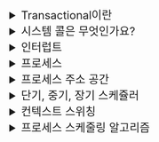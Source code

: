<details>
<summary style="font-size:20px">Transactional이란</summary>
<div markdown="1">
<br/>
<h3>🤔 Transactional은 무엇을 하나요?</h3>

- Transactional은 **하나의 논리적 작업 단위로 수행되는 일련의 작업**을 이야기합니다.
<br/>

<h3>🤔 Transactional 특성은 어떤 것이 있나요?</h3>

- Transactiona이 가져야 하는 특성에는 ACID이 있습니다.

✅ Atomicity: 원자성은 트랜잭션과 관련된 작업들이 부분적으로 실행되다가 중단되지 않는 것을 보장하는 능력이다. 예를 들어, 자금 이체는 성공할 수도 실패할 수도 있지만 보내는 쪽에서 돈을 빼 오는 작업만 성공하고 받는 쪽에 돈을 넣는 작업을 실패해서는 안된다. 원자성은 이와 같이 중간 단계까지 실행되고 실패하는 일이 없도록 하는 것이다.

✅ Consistency: 일관성은 트랜잭션이 실행을 성공적으로 완료하면 언제나 일관성 있는 데이터베이스 상태로 유지하는 것을 의미한다. 무결성 제약이 모든 계좌는 잔고가 있어야 한다면 이를 위반하는 트랜잭션은 중단된다.

✅ Isolation: 고립성은 트랜잭션을 수행 시 다른 트랜잭션의 연산 작업이 끼어들지 못하도록 보장하는 것을 의미한다. 이것은 트랜잭션 밖에 있는 어떤 연산도 중간 단계의 데이터를 볼 수 없음을 의미한다. 은행 관리자는 이체 작업을 하는 도중에 쿼리를 실행하더라도 특정 계좌간 이체하는 양 쪽을 볼 수 없다. 공식적으로 고립성은 트랜잭션 실행내역은 연속적이어야 함을 의미한다. 성능관련 이유로 인해 이 특성은 가장 유연성 있는 제약 조건이다. 자세한 내용은 관련 문서를 참조해야 한다.

✅ Durability: 지속성은 성공적으로 수행된 트랜잭션은 영원히 반영되어야 함을 의미한다. 시스템 문제, DB 일관성 체크 등을 하더라도 유지되어야 함을 의미한다. 전형적으로 모든 트랜잭션은 로그로 남고 시스템 장애 발생 전 상태로 되돌릴 수 있다. 트랜잭션은 로그에 모든 것이 저장된 후에만 commit 상태로 간주될 수 있다.

<h3>❓ Spring Project에서 @Transactional은 어떻게 동작하나요?</h3>

- @Transactional를 통해 DB와의 상호작용이 Transactional으로 묶일 수 있습니다.

1. 메서드가 호출되면 Spring은 Transactional을 시작합니다.
2. 메서드 내에서 수행되는 DB 작업은 Transactional 내에서 실행됩니다. 이러한 작업은 일련의 데이터 변경 작업이 포함될 수 있습니다.
3. 메서드가 성공적으로 완료되면, Spring은 Transaction을 Commit하여 DB의 변경 사항을 영구적으로 반영합니다.
4. 메서드 실행 도중 예외가 발생하면, Spring은 Transaction을 롤백하고 이전 상태로 DB를 되돌립니다. 이는 메서드 내에서 발생한 모든 변경 사항을 취소합니다.

<h3>❓ Transactional을 사용할 때, DataSource 이야기가 많이 나오는데 어떤 상관관계가 존재하나요?</h3>

- DataSource는 Spring에서 DB와의 연결을 관리하는 Interface입니다. Spring은 DataSource Interface를 사용하여 DB ConnectionPool을 구성하고, DB 연결을 관리하며, DB와의 상호작용을 처리합니다.

- DataSource는 DB 연결 설정 및 Transaction 관리 등을 제공합니다. @Transactional 어노테이션과 함께 사용될 때 데이터베이스 연결과 트랜잭션 관리를 담당하는 주요한 요소입니다.

</div>
</details>

<details>
<summary style="font-size:20px">시스템 콜은 무엇인가요?</summary>
<div markdown="1">
<br/>
<h2>🤔 시스템 콜이란?</h2>

<h3>📝 나의 대답</h3>

- 시스템 콜이란 프로세스가 시스템 자원을 사용하기 위해 운영체제에게 자원을 할당 받기 위해 사용되는 트리거입니다.

<h3>GPT의 대답</h3>

- 시스템 콜은 운영체제의 기능과 자원을 사용하기 위해 프로세스가 운영체제에게 요청하는 인터페이스 또는 메커니즘입니다.

<br/>
<h2>🤔 우리가 사용하는 시스템 콜의 예시를 들어주세요</h2>

<h3>📝 나의 대답</h3>

- 예를 들어 프로세스에서 연산이 필요한 필요한 작업을 수행할 때 프로세스는 CPU를 통해 연산을 수행해야하는데 이 때 연산이 필요한 프로세스는 운영체제에게 시스템 콜을 요청합니다.

<h3>GPT의 대답</h3>

- 시스템 콜은 다양한 작업을 포함하며, 예들 들어 파일 입출력, 네트워크 통신, 메모리 관리 등을 포함하고 있습니다.

<br/>
<h2>🤔 시스템 콜이 운영체제에서 어떤 과정으로 실행되는지 설명해 주세요</h2>

<h3>📝 나의 대답</h3>

- 프로세스가 원한다고 해서 즉시 운영체제에게 시스템 콜을 발생해 요청할 수 없습니다. 운영체제의 스케쥴링에 따라 자원을 할당 받을 수 있으며 준비 - 대기 - 실행 상태를 순회하며 컴퓨터 자원을 할당 받습니다.

<h3>GPT의 대답</h3>

- 시스템 콜이 운영체제에서 실행되는 과정은 다음과 같습니다:

1. 프로세스가 시스템 콜을 호출합니다. 이는 프로세스가 운영체제의 특정 기능 또는 자원에 접근하기 위해 필요한 요청입니다.
2. 운영체제는 시스템 콜을 감지하고, 해당 요청을 처리하기 위해 해당 기능 또는 자원에 대한 작업을 시작합니다.
3. 운영체제는 프로세스의 상태를 변경하여 시스템 콜을 처리합니다. 이는 대부분의 경우 프로세스를 사용 가능한 대기 상태로 변경합니다.
4. 운영체제는 필요한 작업을 수행하고, 요청된 자원 또는 기능을 프로세스에 할당합니다. 이를 위해 운영체제는 자원을 관리하고, 프로세스 간의 우선 순위 및 스케줄링 정책을 고려합니다.
5. 운영체제가 요청된 작업을 완료하면, 프로세스는 다시 실행 가능한 상태로 전환되어 해당 작업을 계속합니다.
6. 프로세스는 할당된 자원을 사용하여 원하는 작업을 수행하고, 시스템 콜을 호출한 이후에는 보통 이전 상태로 돌아갑니다.


<br/>
<h2>🤔 시스템 콜의 유형에 대해 설명해 주세요.</h2>

<h3>📝 나의 대답</h3>

- 시스템 콜의 유형은 자원을 할당 받았을 때와 할당 받지 못했을 때로 나뉩니다.(표현하는 단어가 생각나지 않습니다.) ❌ 완벽히 틀렸습니다. ❌

<h3>GPT의 대답</h3>

- 프로세스 제어, 파일 조작, 장치 관리, 파일 시스템, 네트워킹, 메모리 관리, 보안 시스템 콜이 존재합니다.

<br/>
<h2>🤔 운영체제의 Dual Mode 에 대해 설명해 주세요.</h2>

<h3>📝 나의 대답</h3>

- 시스템 콜의 유형은 자원을 할당 받았을 때와 할당 받지 못했을 때로 나뉩니다.(표현하는 단어가 생각나지 않습니다.) ❌ 완벽히 틀렸습니다. ❌

<h3>GPT의 대답</h3>

- 운영체제의 Dual Mode는 컴퓨터 시스템에서 사용자 모드와 커널 모드라는 두 가지 모드를 지원하는 기능을 말합니다.

- 사용자 모드는 응용 프로그램이 실행되는 모드로, 일반적인 프로세시의 동작 범위를 의미합니다. 사용자 모드에서는 제한된 자원에 접근하고, 일부 민감한 명령어나 하드웨어에 직접적인 접근이 제한됩니다.

- 반면, 커널 모드는 운영체제의 핵심 부분인 커널이 동작하는 모드로, 시스템의 모든 자원과 기능에 접근할 수 있습니다. 커널 모드에서는 시스템 콜과 같은 특권 명령어를 실행하거나 하드웨어를 직접적으로 제어할 수 있습니다.

🍎 Dual Mode 사용 이유

- **Dual Mode의 주요 목적은 운영체제가 시스템 자원을 보호하고, 응용 프로그램이 실수나 악의적인 동작으로 시스템을 손상시키지 못하도록 제한하는 것입니다.** 응용 프로그램은 사용자 모드에서 실행되며, 시스템 자원에 접근하기 위해 시스템 콜을 호출하여 커널 모드로 전환됩니다. 

<br/>
<h2>🤔 서로 다른 시스템 콜을 어떻게 구분할 수 있을까요?</h2>

<h3>📝 나의 대답</h3>

- PID를 통해 구분할 수 있습니다.

<h3>GPT의 대답</h3>

- PID는 프로세스를 식별하는 데 사용되는 고유한 식별자이며, 시스템 콜은 프로세스가 운영체제에 요청하는 인터페이스입니다.

- 시스템 콜을 구분하는 주요 방법은 시스템 콜의 번호나 식별자를 사용하는 것입니다.

</div>
</details>

<details>
<summary style="font-size:20px">인터럽트</summary>
<div markdown="1">
<br/>
<h2>🤔 인터럽트가 무엇인지 설명해 주세요.</h2>

<h3>📝 나의 대답</h3>

- 인터럽트란 프로세스 진행 시 운영체제에게 자원을 요청하는 트리거입니다.

<h3>GPT의 대답</h3>

- 인터럽트는 컴퓨터 시스템에서 발생하는 이벤트나 예외 상황으로, 프로세스의 정상적인 실행 흐름을 중단하고 운영체제에게 어떤 처리를 요청하는 신호입니다.

<br/>
<h2>🤔 인터럽트는 어떻게 처리하나요</h2>

<h3>📝 나의 대답</h3>

- 인터럽트는 서브 루틴을 사용해 처리합니다. 서브 루틴은 Stack의 구조를 띄고 있으며 LIFO으로 요청이 처리됩니다.

<h3>GPT의 대답</h3>

- 인터럽트 처리는 인터럽트 서비스 루틴(ISR)을 호출하여 해당 인터럽트에 대한 처리를 수행하고, 상태를 저장하고 복원하여 중단된 프로세스의 실행을 재개하는 과정으로 이루어진다는 것입니다.

<br/>
<h2>🤔 Polling 방식에 대해 설명해 주세요.</h2>

<h3>📝 나의 대답</h3>

- Polling 방식은 인터럽트에 대한 처리가 끝났는지 지속적으로 확인하는 방식입니다. ❌ 완벽히 틀렸습니다. ❌

<h3>GPT의 대답</h3>

- Polling 방식은 **CPU가 주기적으로 특정 장치나 상태를 확인**하며 인터럽트나 이벤트 발생 여부를 체크하는 방식으로, 인터럽트가 발생하면 해당 인터럽트를 처리하는 과정을 수행한다는 것입니다.

<br/>
<h2>🤔 HW / SW 인터럽트에 대해 설명해 주세요.</h2>

<h3>📝 나의 대답</h3>

- 모르겠습니다.

<h3>GPT의 대답</h3>

- HW 인터럽트 : 하드웨어 인터럽트는 주로 하드웨어 장치에서 발생하는 이벤트에 의해 발생합니다. 이벤트는 입출력(I/O) 장치의 데이터 전송 완료, 타이머 경과, 외부 신호 등 다양한 형태일 수 있습니다. 하드웨어 인터럽트는 컴퓨터 시스템의 하드웨어 제어러에 의해 처리됩니다.

- SW 인터럽트 : 소프트웨어 인터럽트는 소프트웨어 실행 중에 발생하는 이벤트에 의해 발생합니다. 주로 운영체제나 프로세스가 직접 발생시키는 인터럽트입니다. 소프트웨어 인터럽트는 프로세스의 특정 상황이나 요청에 의해 발생할 수 있습니다. 

</div>
</details>

<details>
<summary style="font-size:20px">프로세스</summary>
<div markdown="1">
<br/>
<h2>🤔 프로세스란 무엇인가요</h2>

<h3>📝 나의 대답</h3>

- 프로세스란 하나의 동작하는 프로그램입니다.

<h3>GPT의 대답</h3>

- 프로세스는 컴퓨터에서 실행중인 프로그램입니다. 프로세스는 OS에 의해 관리되며 프로그램의 인스턴스로서 메모리와 CPU 등의 시스템 리소스를 할당받아 실행됩니다.

- 각 프로세스는 독립적으로 실행됩니다.


<br/>
<h2>🤔 프로그램과 프로세스, 스레드의 차이에 대해 설명해 주세요.
</h2>

<h3>📝 나의 대답</h3>

- 프로세스는 컴퓨터에서 실행중인 프로그램을 의미하며 스레드는 그 안에 존재해 작업을 처리하는 역할을 수행합니다. 하나의 프로세스 내에서 여러 개의 스레드가 존재할 수 있습니다.

<h3>GPT의 대답</h3>

- 프로세스에 대한 설명은 맞습니다. 스레드는 프로세스 안에 존재하며, **프로세스의 자원을 공유**하면서 작업을 처리하는 작은 실행 단위입니다. 

- 프로세스는 최소한 하나의 스레드를 가지고 있어야 하지만, 여러 개의 스레드를 가질 수도 있습니다. 스레드는 프로세스 내에서 병렬적으로 동작하며, 서로 다른 스레드는 프로세스의 자원을 공유하면서 작업을 수행할 수 있습니다.

<br/>
<h2>🤔 스레드는 PCB를 갖고 있을까요?</h2>

<h3>📝 나의 대답</h3>

- 아니요. 스레드는 PCB를 갖고 있지 않습니다. PCB는 실행중인 프로세스에게 할당되는 고유한 값이고 스레드는 PCB ID와 같은 정보를 알고 있습니다.

<h3>GPT의 대답</h3>

- "스레드는 PCB(Process Control Block)를 직접 갖고 있는 것은 아닙니다. PCB는 실행 중인 프로세스에게 할당되는 고유한 값으로, 프로세스의 상태, 우선순위, 자원 할당 정보 등을 포함합니다. 
  
- 스레드는 프로세스 내에서 실행되는 작은 실행 단위로, 여러 개의 스레드는 하나의 프로세스의 자원을 공유하면서 병렬적으로 동작합니다. 각 스레드는 프로세스의 PCB ID와 같은 정보를 알고 있어 해당 프로세스의 자원에 접근하고 조작할 수 있습니다."

<br/>
<h2>🤔 리눅스에서, 프로세스와 스레드는 각각 어떻게 생성될까요?</h2>

<h3>📝 나의 대답</h3>

- 리눅스 환경에서 프로세스는 Root 프로세스에서 자식 프로세스의 형식으로 생성되며 스레드는 생성된 프로세스에 기본값으로 스레드가 할당됩니다.

<h3>GPT의 대답</h3>

- 리눅스에서 프로세스는 **'fork()' 시스템 콜**을 통해 생성됩니다. 이 'fork()' 함수는 호출한 프로세스의 **복사**본인 자식 프로세스를 만들며, 이 둘은 독립된 메모리 공간을 갖게 됩니다. 이후 **'exec()' 시스템 콜**을 사용하여 자식 프로세스의 **메모리에 새로운 프로그램을 로드**할 수 있습니다.

- 스레드의 생성은 'pthread_create()' 함수를 통해 이루어집니다. 이 함수를 호출하면 호출한 프로세스 내에서 새로운 스레드가 생성됩니다.

<br/>
<h2>🤔 자식 프로세스가 상태를 알리지 않고 죽거나, 부모 프로세스가 먼저 죽게 되면 어떻게 처리하나요?</h2>

<h3>📝 나의 대답</h3>

- ❗️ 모르겠습니다.

<h3>GPT의 대답</h3>

✅ 자식 프로세스가 상태를 알리지 않고 종료될 경우

- 이 경우 자식 프로세스는 'Zombie 프로세스'가 됩니다. 이는 프로세스가 종료되었지만 부모 프로세스가 그 상태 정보를 아직 회수하지 않은 상태를 말합니다. 이 정보를 회수하지 않으면 프로세스 테이블에 불필요한 정보가 계속 남아 있어, 자원 낭비를 초래할 수 있습니다. 이를 해결하기 위해 부모 프로세스는 'wait()' 또는 'waitpid()' 함수를 호출하여 자식 프로세스의 상태 정보를 회수합니다.

✅ 부모 프로세스가 먼저 종료될 경우

- 이 경우 자식 프로세스는 'Orphan 프로세스'가 됩니다. 부모 프로세스가 종료되면 그의 자식 프로세스들은 init 프로세스(프로세스 ID가 1인 프로세스)가 자동으로 채택하여 그 부모로 만듭니다. init 프로세스는 주기적으로 'wait()'를 호출하여 종료된 자식 프로세스의 상태 정보를 회수하므로, Orphan 프로세스가 Zombie 프로세스가 되는 것을 방지합니다.

<br/>
<h2>🤔 리눅스에서, 데몬프로세스에 대해 설명해 주세요.</h2>

<h3>📝 나의 대답</h3>

- 데몬 프로세스란 백그라운드에서 실행되는 프로세스를 의미하며 운영체제가 구동될 수 있게 도와주는 역할을 수행합니다.

<h3>GPT의 대답</h3>

- 데몬 프로세스는 사용자와의 상호작용 없이 백그라운드에서 실행되는 프로세스로, 주로 시스템 작업이나 서비스를 관리하며 일반적으로 시스템 부팅 시에 시작되어 시스템이 종료될 때까지 계속 실행됩니다.
  
- 예를 들어, 웹 서버, FTP 서버, 데이터베이스 서버 등의 서비스는 모두 데몬 프로세스로서 동작하며, 이들은 사용자의 요청에 응답하고 필요한 작업을 수행합니다.

</div>
</details>

<details>
<summary style="font-size:20px">프로세스 주소 공간</summary>
<div markdown="1">
<br/>
<h2>🤔 프로세스 주소공간에 대해 설명해 주세요.</h2>

<h3>📝 나의 대답</h3>

- 프로세스 주소 공간엔 5가지 영역이 존재합니다. 코드, 데이터, 힙, 스텍, 메모리 영역이 존재합니다. 코드 영역은 실행할 프로그램의 코드를 저장. 데이터 영역은 전역 변수와 정적 변수를 저장, 힙 영역은 인스턴스를 할당 해제하는 메모리 공간, 스택 영역은 프로그램이 자동으로 사용하는 메모리 영역입니다.

<h3>GPT의 대답</h3>

- 코드(Code) 영역: 프로세스가 실행할 코드, 즉 컴파일된 프로그램의 기계어를 저장합니다. 이 영역은 읽기 전용이므로 프로세스가 자신의 코드를 수정하는 것을 막습니다.

- 데이터(Data) 영역: 전역 변수와 정적 변수가 저장되는 영역입니다. 프로그램 시작 시 할당되며 프로그램 종료 시 소멸합니다.

- 힙(Heap) 영역: 동적 메모리 할당이 이루어지는 영역으로, 개발자에 의해 메모리 할당과 해제가 이루어집니다. 메모리 요구량이 커질수록 힙 영역은 코드 영역의 방향으로 확장됩니다.

- 스택(Stack) 영역: 지역 변수, 함수 매개변수, 반환 주소 등이 저장되는 영역입니다. 함수의 호출과 함께 할당되며, 함수의 호출이 완료되면 소멸됩니다. 메모리 요구량이 커질수록 스택 영역은 데이터 영역의 방향으로 확장됩니다.

<br/>
<h2>🤔 초기화 하지 않은 변수들은 어디에 저장될까요?</h2>

<h3>📝 나의 대답</h3>

- 초기화 하지 않은 변수들은 코드 영역에 저장됩니다. ❌ 틀렸습니다.

<h3>GPT의 대답</h3>

- 초기화 하지 않은 변수들은 데이터 영역에 존재합니다.

- 데이터 영역은 전역 변수가 존재하는 영역이지만 그 안에 초기화된 전역 변수가 위치하는 공간과 초기화 되지 않은 전역변수가 위치하는 공간이 따로 존재합니다.이를 BSS(Block Started By Symbol)영역 이라고 부릅니다.

<h3>❓ 초기화된 전역 변수와 초기화 되지 않은 전역 변수는 어떤 다른점이 있나요?</h3>

- 메모리를 효율적으로 사용할 수 있게 됩니다. 초기화되지 않은 변수의 값은 실행 도중 채워질 것이므로 변수의 값을 따로 기억할 필요가 없기 때문에 메모리 공간을 절약할 수 있습니다.

<br/>
<h2>🤔 일반적인 주소공간 그림처럼, Stack과 Heap의 크기는 매우 크다고 할 수 있을까요? 그렇지 않다면, 그 크기는 언제 결정될까요?</h2>

<h3>📝 나의 대답</h3>

- 프로세스 실행 시 기본적으로 필요한 인스턴스 공간을 제외하고 런타임 시 크기가 결정됩니다.

<h3>GPT의 대답</h3>

- 스택과 힙의 크기는 프로세스가 실행되는 동안 동적으로 변경됩니다.

<br/>
<h2>🤔 Stack과 Heap 공간에 대해, 접근 속도가 더 빠른 공간은 어디일까요?</h2>

<h3>📝 나의 대답</h3>

- 답은 Stack입니다. Stack에선 지역 변수, 함수 매개변수, 반환 주소 등을 저장해 사용하고 이를 바탕으로 Heap 공간의 인스턴스들을 사용하기 때문에 접근 속도는 Heap 보다 Stack이 더 빠릅니다. ❌ 틀린 답변입니다. ❌

<h3>GPT의 대답</h3>

- Stack 메모리는 구조상 연속적으로 구조가 고정되어 있어, 메모리 접근 속도가 힙에 비해 빠릅니다.

<br/>
<h2>🤔 프로세스 주소 공간을 분할하는 이유는 무엇인가요</h2>

<h3>📝 나의 대답</h3>

- 공간을 분리하는 이유는 각 영역의 책임과 역할이 다르기 때문입니다. 어떤 영역에서는 프로그램 실행 시 크기를 예측할 수 있는 정적 영역을 관리하고 어떤 영역에서는 동적으로 영역을 확보해 사용합니다.

- 이를 한 곳의 영역에서 관리한다면 복잡성이 늘어날 것이기 때문에 공간을 분리하는 것입니다.

<h3>GPT의 대답</h3>

- 프로세스 주소 공간을 분할하는 이유는 각 영역의 책임과 역할이 다르기 때문이며, 이는 프로그램의 복잡성을 줄여주고, 프로그램의 안정성을 높여줍니다. 또한, 각 영역은 다른 권한을 갖고 있기 때문에 **메모리 보호**를 위해서도 주소 공간을 분할합니다.

<br/>
<h2>🤔 스레드의 주소공간은 어떻게 구성되어 있을까요?</h2>

<h3>📝 나의 대답</h3>

- 스레드는 동적으로 생성되어 사용되며 프로세스의 힙, 데이터, 코드 영역을 공유해 사용합니다. 스택 영역은 독립적으로 사용합니다.

<h3>GPT의 대답</h3>

- 스레드는 동일한 프로세스 내에서 실행되며, 따라서 코드, 데이터, 힙 영역을 공유합니다. 그러나 각 스레드는 자신만의 스택 영역을 가지고 있어, 함수 호출과 반환, 지역 변수 등 스레드 별로 다른 정보를 관리할 수 있습니다.
 
- 이는 **스레드의 독립적인 실행 흐름을 보장**하는 데 중요한 역할을 합니다. 
</div>
</details>

<details>
<summary style="font-size:20px">단기, 중기, 장기 스케쥴러</summary>
<div markdown="1">
<br/>
<h2>🤔 단기, 중기, 장기 스케쥴러에 대해 설명해 주세요.</h2>

<h3>📝 나의 대답</h3>

- 모르겠습니다.

<h3>GPT의 대답</h3>

✅ 장기 스케줄러 :  하드 디스크에 저장된 프로세스들 중 어떤 것을 메인 메모리에 적재할지 결정합니다. 이 스케줄러의 주된 목적은 적절한 프로세스의 조합을 통해 메모리의 효율적인 사용을 달성하는 것입니다.

✅ 중기 스케줄러 : 실행 중인 프로세스를 잠시 중지하고 하드 디스크에 다시 저장하는 스왑 인/아웃(Swapping in/out) 과정을 담당합니다.

✅ 단기 스케줄러 :  메모리에 있는 프로세스 중 어떤 것을 CPU에 할당할지를 결정합니다. 즉, 어떤 프로세스가 다음에 실행될지를 결정합니다.

<br/>
<h2>🤔 현대 OS에는 단기, 중기, 장기 스케쥴러를 모두 사용하고 있나요?</h2>

<h3>📝 나의 대답</h3>

- 네 현대 OS에는 단기, 중기, 장기 스케줄러를 사용하며 성능을 더욱 끌어 올리기 위해 캐시 메모리를 적용해 사용합니다.

<h3>GPT의 대답</h3>

- 현대의 운영 체제 대부분은 장기 스케줄러와 단기 스케줄러를 사용합니다. 이는 각각 어떤 프로세스를 메모리에 적재할지, 그리고 어떤 프로세스를 CPU에 할당할지를 결정합니다. 
  
- 중기 스케줄러는 오래된 시스템에서 스왑 작업을 관리하는 데 사용되었지만, 현대의 운영 체제에서는 대체로 사용되지 않습니다. 

<br/>
<h2>🤔 preemptive/non-preemptive 에서 존재할 수 없는 상태가 있을까요?</h2>

<h3>📝 나의 대답</h3>

- 모르겠습니다.

<h3>GPT의 대답</h3>

- 스케줄링에 있어서 preemptive와 non-preemptive는 **운영체제가 CPU를 어떻게 관리하는지**에 대한 전략을 의미합니다.

✅ Preemptive 스케줄링은 운영 체제가 현재 실행 중인 프로세스를 중지하고 다른 프로세스를 실행할 수 있는 권한을 가지고 있는 상황을 말합니다.

✅ Non-preemptive 스케줄링은 현재 실행 중인 프로세스가 자발적으로 CPU를 반환할 때만 다른 프로세스가 실행될 수 있는 상황을 말합니다.

<br/>
<h2>🤔 Memory가 부족할 경우, Process는 어떠한 상태로 변화할까요?
</h2>

<h3>📝 나의 대답</h3>

- 메모리가 부족할 경우, 만약 사용 가능한 메모리 범위를 넘어섰을 때, 프로세스는 Overflow Error를 반환하며 운영체제에 의해 강제 종료됩니다. 프로세스가 강제종료 되지 않게 내부적으로 메모리 Clean 과정이 강제로 이뤄질 수도 있습니다. 자바에서는 GC를 통해 관리됩니다.

<h3>GPT의 대답</h3>

- 메모리가 부족할 경우, 프로세스는 운영 체제에 의해 '대기' 상태로 전환될 수 있습니다. 이는 메모리가 다시 사용 가능해질 때까지 프로세스가 실행되지 않음을 의미합니다. 이런 상황은 주로 운영 체제의 스왑 메커니즘이 작동할 때 발생합니다. 

- 또한, 만약 사용 가능한 메모리 범위를 넘어서는 동작이 시도될 경우, 프로세스는 오류를 반환하며 강제로 종료될 수 있습니다. 이외에도, 일부 프로그래밍 언어나 환경에서는 메모리 관리를 위한 별도의 메커니즘을 제공하기도 합니다. 예를 들어, 자바에서는 가비지 컬렉터(GC)를 통해 사용되지 않는 메모리를 정리합니다

<br/>
</div>
</details>

<details>
<summary style="font-size:20px">컨텍스트 스위칭</summary>
<div markdown="1">
<h2>🤔 컨텍스트 스위칭 시에는 어떤 일들이 일어나나요?</h2>

<h3>📝 나의 대답</h3>

- 컨텍스트 스위칭이 일어나면 기존에 존재하는 프로세스의 기록을 해당 프로세스의 PCB에 업데이트를 진행하고 다음 실행될 프로세스가 OS에게 시스템 콜이 발생시켜 시스템 자원을 사용할 수 있게 됩니다.

<h3>GPT의 대답</h3>

- 컨텍스트 스위칭이 일어나면, 운영 체제는 현재 실행 중인 프로세스의 상태를 PCB에 저장합니다. 그런 다음, 새롭게 실행될 프로세스의 PCB 정보를 불러와 CPU 레지스터 및 프로그램 카운터를 업데이트합니다. 이 과정은 새로운 프로세스가 이전에 중단된 지점부터 실행을 계속할 수 있게 해줍니다.
  
- 또한, 필요에 따라 메모리 관리 정보도 업데이트 될 수 있습니다. 이러한 과정을 통해 운영 체제는 다수의 프로세스나 스레드가 동시에 실행되는 것처럼 보이게 할 수 있습니다.

<br/>
<h2>🤔 프로세스와 쓰레드는 컨텍스트 스위칭이 발생했을 때 어떤 차이가 있을까요?</h2>

<h3>📝 나의 대답</h3>

- 차이점을 이야기 하기 전에 공통점을 먼저 말하자면 문맥을 교환한다는 것과 교환 시 오버헤드가 발생한 다는 것입니다. 차이점은 스레드 스위칭은 프로세스 내부에서 발생한다는 것입니다.

<h3>GPT의 대답</h3>

- 프로세스 컨텍스트 스위칭과 스레드 컨텍스트 스위칭 사이의 주요 차이점은 **저장하고 복구해야 하는 컨텍스트의 양과 복잡도**에 있습니다.

- 프로세스 컨텍스트 스위칭에서는 프로세스의 전체 상태, 즉 모든 레지스터 값, 메모리 맵, 열린 파일 디스크립터 등을 저장하고 복구해야 합니다. 
  
- 그러나 스레드 컨텍스트 스위칭에서는 스레드가 속한 프로세스의 코드, 데이터, 힙 등을 공유하기 때문에, 보통 스택 포인터와 프로그램 카운터, 레지스터 값 등만 저장하고 복구하면 됩니다.

<br/>
<h2>🤔 컨텍스트 스위칭이 발생할 때, 기존의 프로세스 정보는 커널스택에 어떠한 형식으로 저장되나요?</h2>

<h3>📝 나의 대답</h3>

- 커널 스택에 PCB 주소 값을 갖는 형태로 저장됩니다.

<h3>GPT의 대답</h3>

- 컨텍스트 스위칭이 발생할 때, 현재 실행 중인 프로세스의 상태는 그 프로세스의 프로세스 제어 블록(PCB)에 저장됩니다. PCB는 프로세스의 중요한 정보를 포함하고 있습니다. 예를 들어 프로세스 상태, 프로그램 카운터, CPU 레지스터 값, 스케줄링 및 메모리 정보 등이 여기에 포함됩니다.


- 이 PCB는 커널 메모리 공간에 저장되며, 컨텍스트 스위칭이 발생할 때 이 정보를 사용하여 이전의 프로세스 상태를 복원합니다.

<br/>
<h2>🤔 컨텍스트 스위칭은 언제 일어날까요?</h2>

<h3>📝 나의 대답</h3>

- 컨텍스트 스위칭은 기존에 컴퓨터 리소스를 점유하고 있는 프로세스를 교체할 때 발생합니다. ❌ 틀린 답변입니다.

<h3>GPT의 대답</h3>

- 프로세스가 I/O 작업을 요청하면 해당 작업이 완료될 때까지 프로세스는 CPU에서 제거되고 다른 프로세스가 CPU를 사용하게 됩니다.

- 운영체제의 스케줄러가 특정 프로세스의 CPU 사용 시간을 할당한 시간을 모두 사용했을 때 발생합니다.

- 또한, 프로세스가 종료되거나, 자식 프로세스를 생성하거나, 시그널이나 인터럽트가 발생할 경우에도 컨텍스트 스위칭이 발생합니다.
</div>
</details>

<details>
<summary style="font-size:20px">프로세스 스케줄링 알고리즘</summary>
<div markdown="1">
<br/>
<h2>🤔 프로세스 스케줄링 알고리즘엔 어떤 것이 있나요?</h2>

<h3>📝 나의 대답</h3>

- 프로세스 스케줄링은 다양한 알고리즘이 존재합니다. SJF, LJF, RR 알고리즘 기법이 존재하며 지향하는 목표는 효율적인 작업 처리입니다. 알고리즘을 분류화할 때 선점형 스케줄링과 비선점 스케줄링으로 나눌 수 있습니다.

- 선점형 스케줄링은 선점하고 있는 프로세스의 사용을 중단하고 다른 프로세스가 CPU를 사용할 수 있는 스케줄링이고 비선점형 스케줄링은 하나의 프로세스의 CPU bound 작업이 끝날 때까지 자원을 점유하는 스케줄링 기법입니다.

<h3>GPT의 대답</h3>

- 선점형 스케줄링은 우선순위가 더 높은 프로세스가 실행되어야 할 때 현재 실행 중인 프로세스를 중지하고 CPU를 빼앗는 방식입니다.

- 반면 비선점형 스케줄링은 현재 프로세스가 완료될 때까지 CPU를 점유하게 됩니다. 이렇게 다양한 스케줄링 알고리즘들은 상황에 따라 적절하게 사용되어 시스템의 성능과 효율성을 높입니다.

<br/>
<h2>🤔 RR을 사용할 때, Time Slice에 따른 trade-off를 설명해 주세요?</h2>

<h3>📝 나의 대답</h3>

- RR(Round Robin) 알고리즘을 사용하면 시분할을 통해 CPU 사용을 관리합니다. RR 사용 시 시분할 시간에 따라 문제가 발생할 수 있습니다.

- 먼저, 시분할 시간이 짧다면 작업을 수행하는 시간보다 프로세스를 교체하는 오버헤드 비용이 커져 성능이 좋지 않을 수 있습니다.

- 다음으로 시분할 시간이 길다면 비선점형 스케줄링인 First Job First와 같은 상황이 발생합니다. 이는 선점형 스케줄링을 사용해 얻을 수 있는 장점을 사용하지 못합니다.

<h3>GPT의 대답</h3>

- RR(Round Robin) 알고리즘을 사용하면 시분할을 통해 CPU 사용을 관리합니다. 하지만 이 때 시간 할당량(time slice) 크기에 따라 여러 trade-offs가 발생할 수 있습니다.

- 시간 할당량이 너무 작다면, 실제 작업 수행 시간보다 프로세스 교체(Context Switching)로 인한 오버헤드가 높아질 수 있습니다. 이는 프로세스를 너무 자주 전환하게 되어, 전환 시 발생하는 비용이 시스템의 전반적인 성능을 저하시키게 됩니다.

- 반대로 시간 할당량이 너무 크다면, 일부 프로세스가 과도하게 오래 기다리게 될 수 있습니다. 이는 특히, I/O 바운드 작업을 수행하는 프로세스들에게 문제가 될 수 있습니다. 이 경우, 프로세스는 대부분의 시간을 I/O 대기 상태로 보내고, 그 사이에 CPU는 대부분 시간을 유휴 상태로 보내게 됩니다. 이렇게 되면 **RR 알고리즘의 기본적인 목표인 CPU 사용의 공정성과 효율성을 해치게 됩니다**.

<br/>
<h2>🤔 싱글 스레드 CPU 에서 상시로 돌아가야 하는 프로세스가 있다면, 어떤 스케쥴링 알고리즘을 사용하는 것이 좋을까요? 또 왜 그럴까요?</h2>

<h3>📝 나의 대답</h3>

- 선점형 스케줄링 알고리즘이 좋다고 생각합니다. 이유는 CPU를 효율적으로 사용할 수 있기 때문입니다. 물론 컨텍스트 스위칭 비용이 발생하지만 여럿 프로세스에게 CPU를 골고루 나눠줌으로써 사용자에게 적합한 응답시간을 제공해줄 수 있기 때문입니다.

<h3>GPT의 대답</h3>

- 상시로 돌아가야 하는 프로세스가 있는 경우, 선점형 우선순위 스케줄링(Priority Scheduling) 알고리즘이 적합합니다. 이 알고리즘은 각 프로세스에 우선순위를 부여하며, 우선순위가 높은 프로세스가 CPU를 먼저 사용하게 됩니다. 이런 방식으로, 상시로 돌아가야 하는 프로세스에게 높은 우선순위를 부여함으로써 해당 프로세스가 CPU 사용을 보장받을 수 있습니다.

<br/>
<h2>🤔 동시성과 병렬성의 차이에 대해 설명해 주세요.</h2>

<h3>📝 나의 대답</h3>

- 동시성은 하나의 작업을 여럿으로 나눠 실행하는 것이고 병렬성은 여러 작업을 동시에 수행하는 것을 의미합니다. ❌ 동시성 설명은 틀렸습니다.

- 동기와 동시를 잘 구분해야합니다. 또한, 동시성과 병렬성은 같지 않습니다.

<h3>GPT의 대답</h3>

- 동시성(Concurrency)은 논리적으로 여러 작업이 동시에 실행되는 것처럼 보이도록 만드는 것을 말합니다. 이는 실제로는 하나의 CPU가 여러 작업을 번갈아 가며 수행하는 것입니다. 

- 병렬성(Parallelism)은 실제로 여러 작업을 동시에 수행하는 것을 말합니다. 병렬 처리를 위해서는 여러 개의 CPU 또는 코어가 필요하며, 각각의 CPU나 코어가 독립적으로 작업을 수행합니다.

<br/>
<h2>🤔 타 스케쥴러와 비교하여, Multi-level Feedback Queue는 어떤 문제점들을 해결한다고 볼 수 있을까요?</h2>

<h3>📝 나의 대답</h3>

- 큐마다 책임을 나눠 각각 다른 시분할을 적용해 선점 알고리즘을 수행할 수 있습니다. ❌ 틀린 답변입니다.

<h3>GPT의 대답</h3>

- Multi-level Feedback Queue(MFQ)는 여러 대기열을 사용하고, 각 대기열이 다른 우선순위를 가지도록 설계된 스케줄링 알고리즘입니다. 이 알고리즘은 기본적으로 **CPU-bound 프로세스와 I/O-bound 프로세스를 효과적으로 구별하고 관리함**으로써 복잡한 스케줄링 요구사항을 만족시킵니다.

- CPU Bound 작업이 많다면 우선순위를 낮게 설정하고 I/O Bound 작업이 많다면 우선순위를 높게 책정합니다. 이는 각각의 Bound 작업에 더 많은 시간을 사용할 수 있는 이점을 줍니다.

</div>
</details>
